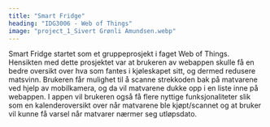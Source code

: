```yaml
---
title: "Smart Fridge"
heading: "IDG3006 - Web of Things"
image: "project_1_Sivert Grønli Amundsen.webp"
---
```


Smart Fridge startet som et gruppeprosjekt i faget Web of Things. Hensikten med dette prosjektet var at brukeren av webappen skulle få en bedre oversikt over hva som fantes i kjøleskapet sitt, og dermed redusere matsvinn. 
Brukeren får mulighet til å scanne strekkoden bak på matvarene ved hjelp av mobilkamera, og da vil  matvarene dukke opp i en liste inne på webappen. 
I appen vil brukeren også få flere nyttige funksjonaliteter slik som en kalenderoversikt over når matvarene ble kjøpt/scannet og at bruker vil kunne få varsel når matvarer nærmer seg utløpsdato.
